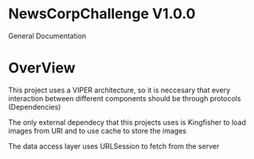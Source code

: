 #  NewsCorpChallenge V1.0.0

General Documentation

# OverView

This project uses a VIPER architecture, so it is neccesary that every interaction between different components should be through protocols (Dependencies)
 
The only external dependecy that this projects uses is Kingfisher to load images from URl and to use cache to store the images

The data access layer uses URLSession to fetch from the server

